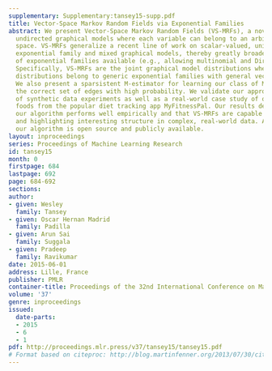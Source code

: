 ```yaml
---
supplementary: Supplementary:tansey15-supp.pdf
title: Vector-Space Markov Random Fields via Exponential Families
abstract: We present Vector-Space Markov Random Fields (VS-MRFs), a novel class of
  undirected graphical models where each variable can belong to an arbitrary vector
  space. VS-MRFs generalize a recent line of work on scalar-valued, uni-parameter
  exponential family and mixed graphical models, thereby greatly broadening the class
  of exponential families available (e.g., allowing multinomial and Dirichlet distributions).
  Specifically, VS-MRFs are the joint graphical model distributions where the node-conditional
  distributions belong to generic exponential families with general vector space domains.
  We also present a sparsistent M-estimator for learning our class of MRFs that recovers
  the correct set of edges with high probability. We validate our approach via a set
  of synthetic data experiments as well as a real-world case study of over four million
  foods from the popular diet tracking app MyFitnessPal. Our results demonstrate that
  our algorithm performs well empirically and that VS-MRFs are capable of capturing
  and highlighting interesting structure in complex, real-world data. All code for
  our algorithm is open source and publicly available.
layout: inproceedings
series: Proceedings of Machine Learning Research
id: tansey15
month: 0
firstpage: 684
lastpage: 692
page: 684-692
sections: 
author:
- given: Wesley
  family: Tansey
- given: Oscar Hernan Madrid
  family: Padilla
- given: Arun Sai
  family: Suggala
- given: Pradeep
  family: Ravikumar
date: 2015-06-01
address: Lille, France
publisher: PMLR
container-title: Proceedings of the 32nd International Conference on Machine Learning
volume: '37'
genre: inproceedings
issued:
  date-parts:
  - 2015
  - 6
  - 1
pdf: http://proceedings.mlr.press/v37/tansey15/tansey15.pdf
# Format based on citeproc: http://blog.martinfenner.org/2013/07/30/citeproc-yaml-for-bibliographies/
---
```

